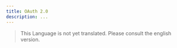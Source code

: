 ```yaml
---
title: OAuth 2.0
description: ...
---
```


> This Language is not yet translated. Please consult the english version.
